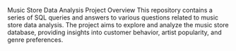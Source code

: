 Music Store Data Analysis
Project Overview
This repository contains a series of SQL queries and answers to various questions related to music store data analysis. The project aims to explore and analyze the music store database, providing insights into customer behavior, artist popularity, and genre preferences.
